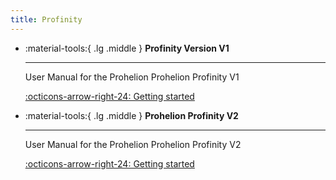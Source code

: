 ```yaml
---
title: Profinity
---
```


<div class="grid cards" markdown>

-   :material-tools:{ .lg .middle } __Profinity Version V1__

    ---

    User Manual for the Prohelion Prohelion Profinity V1

    [:octicons-arrow-right-24: Getting started](Profinity_Version1/index.md)

-   :material-tools:{ .lg .middle } __Prohelion Profinity V2__

    ---

    User Manual for the Prohelion Prohelion Profinity V2

    [:octicons-arrow-right-24: Getting started](Profinity_Version2/index.md)

</div>
